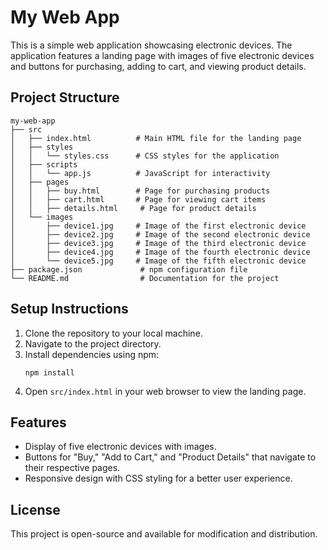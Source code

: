 # My Web App

This is a simple web application showcasing electronic devices. The application features a landing page with images of five electronic devices and buttons for purchasing, adding to cart, and viewing product details.

## Project Structure

```
my-web-app
├── src
│   ├── index.html          # Main HTML file for the landing page
│   ├── styles
│   │   └── styles.css      # CSS styles for the application
│   ├── scripts
│   │   └── app.js          # JavaScript for interactivity
│   ├── pages
│   │   ├── buy.html        # Page for purchasing products
│   │   ├── cart.html       # Page for viewing cart items
│   │   ├── details.html     # Page for product details
│   └── images
│       ├── device1.jpg     # Image of the first electronic device
│       ├── device2.jpg     # Image of the second electronic device
│       ├── device3.jpg     # Image of the third electronic device
│       ├── device4.jpg     # Image of the fourth electronic device
│       └── device5.jpg     # Image of the fifth electronic device
├── package.json             # npm configuration file
└── README.md                # Documentation for the project
```

## Setup Instructions

1. Clone the repository to your local machine.
2. Navigate to the project directory.
3. Install dependencies using npm:
   ```
   npm install
   ```
4. Open `src/index.html` in your web browser to view the landing page.

## Features

- Display of five electronic devices with images.
- Buttons for "Buy," "Add to Cart," and "Product Details" that navigate to their respective pages.
- Responsive design with CSS styling for a better user experience.

## License

This project is open-source and available for modification and distribution.